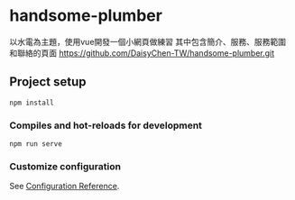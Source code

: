 # handsome-plumber
以水電為主題，使用vue開發一個小網頁做練習
其中包含簡介、服務、服務範圍和聯絡的頁面
https://github.com/DaisyChen-TW/handsome-plumber.git
## Project setup
```
npm install
```

### Compiles and hot-reloads for development
```
npm run serve
```

### Customize configuration
See [Configuration Reference](https://cli.vuejs.org/config/).
